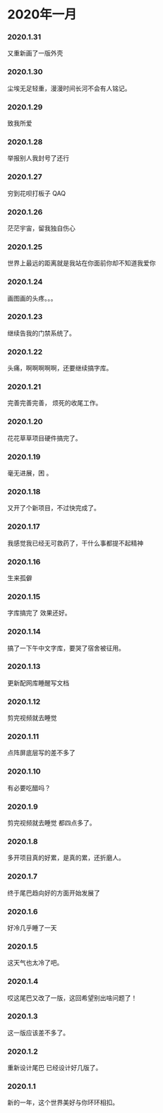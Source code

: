 # 2020年一月

### 2020.1.31
又重新画了一版外壳
### 2020.1.30 
尘埃无足轻重，漫漫时间长河不会有人铭记。
### 2020.1.29 
致我所爱
### 2020.1.28 
举报别人我封号了还行
### 2020.1.27
穷到花呗打板子 QAQ
### 2020.1.26 
茫茫宇宙，留我独自伤心
### 2020.1.25 
世界上最远的距离就是我站在你面前你却不知道我爱你
### 2020.1.24 
画图画的头疼。。。
### 2020.1.23 
继续告我的门禁系统了。
### 2020.1.22 
头痛，啊啊啊啊啊，还要继续搞字库。
### 2020.1.21
完善完善完善，
烦死的收尾工作。 
### 2020.1.20 
花花草草项目硬件搞完了。
### 2020.1.19
毫无进展，困 。 
### 2020.1.18
又开了个新项目，不过快完成了。
### 2020.1.17  
我感觉我已经无可救药了，干什么事都提不起精神
### 2020.1.16
生来孤僻
### 2020.1.15
字库搞完了 效果还好。
### 2020.1.14
搞了一下午中文字库，要哭了宿舍被征用。
### 2020.1.13
更新配网库睡醒写文档
### 2020.1.12
剪完视频就去睡觉
### 2020.1.11
点阵屏底层写的差不多了
### 2020.1.10
有必要吃醋吗？
### 2020.1.9
剪完视频就去睡觉 都四点多了。
### 2020.1.8
多开项目真的好累，是真的累，还折磨人。
### 2020.1.7
终于尾巴趋向好的方面开始发展了
### 2020.1.6
好冷几乎睡了一天
### 2020.1.5
这天气也太冷了吧。
### 2020.1.4
哎这尾巴又改了一版，这回希望别出啥问题了！
### 2020.1.3
这一版应该差不多了。
### 2020.1.2
重新设计尾巴 已经设计好几版了。
### 2020.1.1
新的一年，这个世界美好与你环环相扣。

